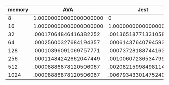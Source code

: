 | memory | AVA                    | Jest                   |
| ------ | ---------------------- | ---------------------- |
| 8      | 1.00000000000000000000 | 0                      |
| 16     | 1.00000000000000000000 | 1.00000000000000000000 |
| 32     | .00017064846416382252  | .00136518771331058020  |
| 64     | .00025600327684194357  | .00061437640794593487  |
| 128    | .00010396091069757771  | .00073728188744163185  |
| 256    | .00011484242662047449  | .00100607236534799324  |
| 512    | .00008886878120506067  | .00208215998498114109  |
| 1024   | .00008886878120506067  | .00679343301475240600  |
